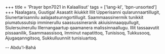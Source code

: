 +++
title = 'Prayer bpn7021 in Kalaallisut'
tags = ['lang-kl', 'bpn-unsorted']
+++
Naalagara, Guutiga! Asasatit ikiukkit Illit Upperisanni qularunnaartillugit, Siunertarisannilu aalajaatsunngortillugit. Saammaassinermik tunikkit piumatussutsip imminerullu saassussineranik akiuisinnaaqqullugit, Siulersuinerullu Illernangaartup qaamanera malissinnaallugu. Illit tassaavutit pissaanilik, Saammaassisoq, Imminut napatittoq, Tunisisoq, Tukkusooq, Ajugaqanngitsoq, Sukkulluunniit tunisiuartoq.

-- Abdu'l-Bahá
